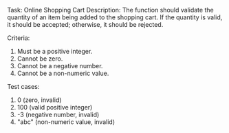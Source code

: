 Task: Online Shopping Cart
Description: The function should validate the quantity of an item being added to the shopping cart. If the quantity is valid, it should be accepted; otherwise, it should be rejected.

Criteria:
1. Must be a positive integer.
2. Cannot be zero.
3. Cannot be a negative number.
4. Cannot be a non-numeric value.

Test cases:
1. 0 (zero, invalid)
2. 100 (valid positive integer)
3. -3 (negative number, invalid)
4. "abc" (non-numeric value, invalid)
